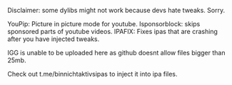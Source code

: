 Disclaimer: some dylibs might not work because devs hate tweaks. Sorry. 

YouPip: Picture in picture mode for youtube.
Isponsorblock: skips sponsored parts of youtube videos. 
IPAFIX: Fixes ipas that are crashing after you have injected tweaks. 


IGG is unable to be uploaded here as github doesnt allow files bigger than 25mb. 

Check out t.me/binnichtaktivsipas to inject it into ipa files. 
